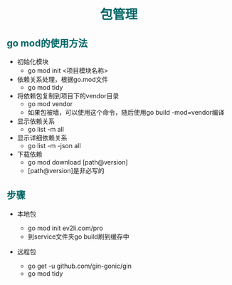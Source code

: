 # <center><font color="#006666">包管理</font></center>
## __<font color="#006666">go mod的使用方法</font>__
- 初始化模块
  - go mod init <项目模块名称>
- 依赖关系处理，根据go.mod文件
  - go mod tidy
- 将依赖包复制到项目下的vendor目录
  - go mod vendor
  - 如果包被墙，可以使用这个命令，随后使用go build -mod=vendor编译
- 显示依赖关系
  - go list -m all
- 显示详细依赖关系
  - go list -m -json all
- 下载依赖
  - go mod download [path@version]
  - [path@version]是非必写的

## __<font color="#006666">步骤</font>__
- 本地包
  - go mod init ev2li.com/pro
  - 到service文件夹go build刷到缓存中

- 远程包
  -  go get -u github.com/gin-gonic/gin
  -  go mod tidy
